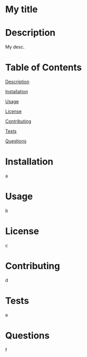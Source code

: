 # My title

# Description

My desc.

# Table of Contents

[Description](#description)

[Installation](#installation)

[Usage](#usage)

[License](#license)

[Contributing](#contributing)

[Tests](#tests)

[Questions](#questions)

# Installation

a

# Usage

b

# License

c

# Contributing

d

# Tests

e

# Questions

f
